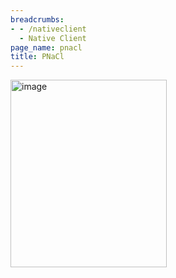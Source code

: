 ```yaml
---
breadcrumbs:
- - /nativeclient
  - Native Client
page_name: pnacl
title: PNaCl
---
```


<img alt="image" src="http://www.google.com/chart" height=300 width=250>